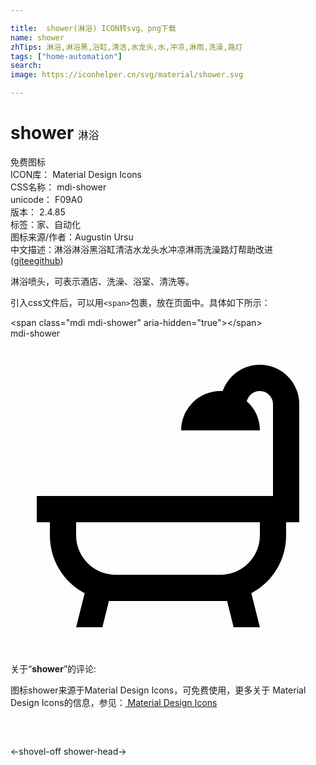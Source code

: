 ```yaml
---

title:  shower(淋浴) ICON转svg、png下载
name: shower
zhTips: 淋浴,淋浴黑,浴缸,清洁,水龙头,水,冲凉,淋雨,洗澡,路灯
tags: ["home-automation"]
search: 
image: https://iconhelper.cn/svg/material/shower.svg

---
```


# shower  <small style="font-size: 60%;font-weight: 100">淋浴</small>


<div class="detail-page">
<p>
<span><span class="badge-success badge">免费图标</span> </span>
<br/>
<span>
ICON库：
<span class="badge-secondary badge">Material Design Icons</span> 
</span>
<br/>
<span>
CSS名称：
<span class="badge-secondary badge">mdi-shower</span> 
</span>
<br/>
<span>
unicode：
<span class="badge-secondary badge">F09A0</span> 
<copy-btn content='F09A0' btn-title=""></copy-btn>
<copy-btn :content='String.fromCodePoint(parseInt("F09A0", 16))' btn-title="复制U"></copy-btn>
</span>
<br/>
<span>
版本：
<span class="badge-secondary badge">2.4.85</span> 
</span><br/><span>标签：<span class="badge-light badge"><router-link to="/tags/home-automation.html">家、自动化</router-link></span></span>
<br/>
<span>图标来源/作者：<span class="badge-light badge">Augustin Ursu</span></span> 
<br/>
<span class="zh-detail">中文描述：<span class="badge-primary badge">淋浴</span><span class="badge-primary badge">淋浴黑</span><span class="badge-primary badge">浴缸</span><span class="badge-primary badge">清洁</span><span class="badge-primary badge">水龙头</span><span class="badge-primary badge">水</span><span class="badge-primary badge">冲凉</span><span class="badge-primary badge">淋雨</span><span class="badge-primary badge">洗澡</span><span class="badge-primary badge">路灯</span><span class="help-link"><span>帮助改进</span>(<a href="https://gitee.com/liuwave/icon-helper/edit/master/json/material/shower.json" target="_blank" rel="noopener noreferrer">gitee</a><a href="https://github.com/liuwave/icon-helper/edit/master/json/material/shower.json" target="_blank" rel="noopener noreferrer">github</a></span>)</span><br/>
</p>
</div><div class="description description alert alert-light">淋浴喷头，可表示酒店、洗澡、浴室、清洗等。</div>
<div class="alert alert-dark">
  <i class="mdi mdi-shower mdi-48px"></i>
  <i class="mdi mdi-shower mdi-36px"></i>
  <i class="mdi mdi-shower mdi-24px"></i>
  <i class="mdi mdi-shower mdi-18px"></i>
</div>
<div>
  <p>引入css文件后，可以用<code>&lt;span&gt;</code>包裹，放在页面中。具体如下所示：    
  </p>
  <div class="alert alert-primary" style="font-size: 14px">
    &lt;span class="mdi mdi-shower" aria-hidden="true"&gt;&lt;/span&gt;
    <copy-btn content='<span class="mdi mdi-shower" aria-hidden="true"></span>'></copy-btn>
  </div>
  <div class="alert alert-secondary">
    <i class="mdi mdi-shower"
    style="font-size: 24px"
    aria-hidden="true"></i> mdi-shower
    <copy-btn content="mdi-shower" btn-title="复制图标名称"></copy-btn>
  </div>
</div>
<div id="svg" class="svg-wrap">
<svg xmlns="http://www.w3.org/2000/svg" viewBox="0 0 24 24"><path d="M21,14V15C21,16.91 19.93,18.57 18.35,19.41L19,22H17L16.5,20C16.33,20 16.17,20 16,20H8C7.83,20 7.67,20 7.5,20L7,22H5L5.65,19.41C4.07,18.57 3,16.91 3,15V14H2V12H20V5A1,1 0 0,0 19,4C18.5,4 18.12,4.34 18,4.79C18.63,5.33 19,6.13 19,7H13A3,3 0 0,1 16,4C16.06,4 16.11,4 16.17,4C16.58,2.84 17.69,2 19,2A3,3 0 0,1 22,5V14H21V14M19,14H5V15A3,3 0 0,0 8,18H16A3,3 0 0,0 19,15V14Z" /></svg>
</div>
<detail full-name='mdi-shower'></detail>
<div class="icon-detail__container">
<p>关于“<b>shower</b>”的评论:</p>
</div>
<Vssue title="关于“shower”的评论" />    
<div><p>图标shower来源于Material Design Icons，可免费使用，更多关于 Material Design Icons的信息，参见：<a target="_blank" href="https://iconhelper.cn/material.html"> Material Design Icons</a>
</p></div>

<div style="padding:2rem 0 " class="page-nav"><p class="inner"><span class="prev">←<router-link to="/icon/shovel-off.html">shovel-off</router-link></span> <span class="next"><router-link to="/icon/shower-head.html">shower-head</router-link>→</span></p></div>

